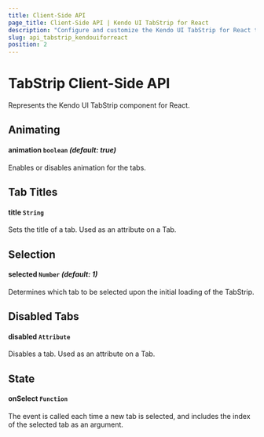 ```yaml
---
title: Client-Side API
page_title: Client-Side API | Kendo UI TabStrip for React
description: "Configure and customize the Kendo UI TabStrip for React through its client-side API reference."
slug: api_tabstrip_kendouiforreact
position: 2
---
```


# TabStrip Client-Side API

Represents the Kendo UI TabStrip component for React.

## Animating

#### animation `boolean` *(default: true)*

Enables or disables animation for the tabs.

## Tab Titles

#### title `String`

Sets the title of a tab. Used as an attribute on a Tab.

## Selection

#### selected `Number` *(default: 1)*

Determines which tab to be selected upon the initial loading of the TabStrip.

## Disabled Tabs

#### disabled `Attribute`

Disables a tab. Used as an attribute on a Tab.

## State

#### onSelect `Function`

The event is called each time a new tab is selected, and includes the index of the selected tab as an argument.
